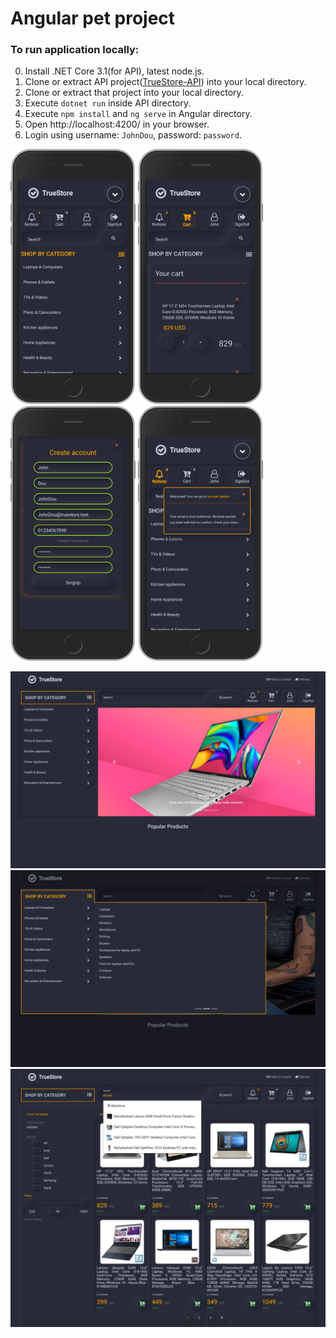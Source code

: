 # Angular pet project
### To run application locally: 

0. Install .NET Core 3.1(for API), latest node.js.
1. Clone or extract API project([TrueStore-API](https://github.com/WestSmit/TrueStore-API)) into your local directory.
2. Clone or extract that project into your local directory.
3. Execute `dotnet run` inside API directory.
4. Execute `npm install` and `ng serve` in Angular directory.
5. Open http://localhost:4200/ in your browser.
6. Login using username: `JohnDou`, password: `password`.

<img width=200px src=https://github.com/WestSmit/TrueStore-Angular/blob/master/src/assets/screenshot_phone_1.png> <img width=200px src=https://github.com/WestSmit/TrueStore-Angular/blob/master/src/assets/screenshot_phone_2.png> <img width=200px src=https://github.com/WestSmit/TrueStore-Angular/blob/master/src/assets/screenshot_phone_3.png> <img width=200px src=https://github.com/WestSmit/TrueStore-Angular/blob/master/src/assets/screenshot_phone_4.png>

<img src=https://github.com/WestSmit/TrueStore-Angular/blob/master/src/assets/screenshot_1.png>
<img src=https://github.com/WestSmit/TrueStore-Angular/blob/master/src/assets/screenshot_2.png>
<img src=https://github.com/WestSmit/TrueStore-Angular/blob/master/src/assets/screenshot_3.png>
